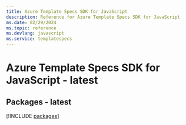 ```yaml
---
title: Azure Template Specs SDK for JavaScript
description: Reference for Azure Template Specs SDK for JavaScript
ms.date: 02/29/2024
ms.topic: reference
ms.devlang: javascript
ms.service: templatespecs
---
```

# Azure Template Specs SDK for JavaScript - latest
## Packages - latest
[!INCLUDE [packages](template-specs-index.md)]